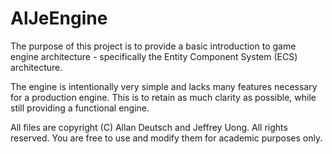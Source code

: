 # AlJeEngine

The purpose of this project is to provide a basic introduction to game engine architecture - specifically the Entity Component System (ECS) architecture.

The engine is intentionally very simple and lacks many features necessary for a production engine. This is to retain as much clarity as possible, while still providing a functional engine.

All files are copyright (C) Allan Deutsch and Jeffrey Uong. All rights reserved. You are free to use and modify them for academic purposes only.